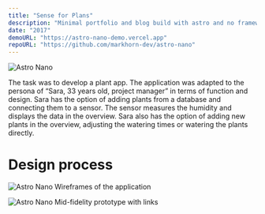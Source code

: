 ```yaml
---
title: "Sense for Plans"
description: "Minimal portfolio and blog build with astro and no frameworks."
date: "2017"
demoURL: "https://astro-nano-demo.vercel.app"
repoURL: "https://github.com/markhorn-dev/astro-nano"
---
```


![Astro Nano](/astro-nano.png)

The task was to develop a plant app. The application was adapted to the persona of “Sara, 33 years old, project manager” in terms of function and design.
Sara has the option of adding plants from a database and connecting them to a sensor. The sensor measures the humidity and displays the data in the overview.
Sara also has the option of adding new plants in the overview, adjusting the watering times or watering the plants directly.

# Design process
![Astro Nano](/astro-nano.png)
Wireframes of the application

![Astro Nano](/astro-nano.png)
Mid-fidelity prototype with links
